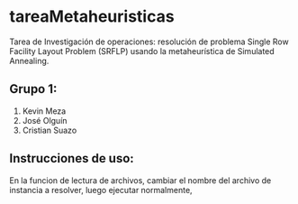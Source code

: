 # tareaMetaheuristicas
Tarea de Investigación de operaciones: resolución de problema Single Row Facility Layout Problem (SRFLP) usando la metaheurística de Simulated Annealing.

## Grupo 1:
  1. Kevin Meza
  2. José Olguín
  3. Cristian Suazo
## Instrucciones de uso:
  En la funcion de lectura de archivos, cambiar el nombre del archivo de instancia a resolver, luego ejecutar normalmente,
